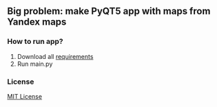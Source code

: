 ## Big problem: make PyQT5 app with maps from Yandex maps

### How to run app?

1. Download all [requirements](https://github.com/SUPERustam/PyQT5Map/blob/master/data/requirements.txt)
2. Run main.py

### License

[MIT License](https://github.com/SUPERustam/PyQT5Map/blob/master/LICENSE)
